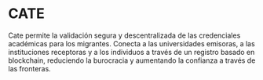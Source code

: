 # CATE
Cate permite la validación segura y descentralizada de las credenciales académicas para los migrantes. Conecta a las universidades emisoras, a las instituciones receptoras y a los individuos a través de un registro basado en blockchain, reduciendo la burocracia y aumentando la confianza a través de las fronteras.
